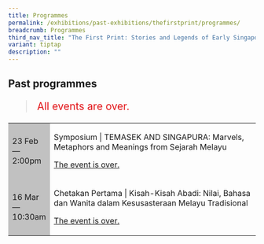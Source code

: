 ```yaml
---
title: Programmes
permalink: /exhibitions/past-exhibitions/thefirstprint/programmes/
breadcrumb: Programmes
third_nav_title: "The First Print: Stories and Legends of Early Singapore"
variant: tiptap
description: ""
---
```

<section class="section__progs">

<div class="container__description">
    <div class="row">
        <div class="col is-10-mobile">

<h2>Past programmes</h2>

<blockquote style="color: #E21216; font-size: 150%;">All events are over.</blockquote>

<table class="table table-v">
    <tbody><tr>
        <td style="background-color: #c1c1c1;">23 Feb<br>
            —<br>
            2:00pm</td>
        <td>
            <p>Symposium | TEMASEK AND SINGAPURA: Marvels, Metaphors and Meanings from Sejarah Melayu</p>
            <p><a href="/programmes/thefirstprint/20190223-symposium/">The event is over.</a></p>
        </td>
    </tr>     
    <tr>
        <td style="background-color: #c1c1c1;">16 Mar<br>
            —<br>
            10:30am</td>
        <td>
            <p>Chetakan Pertama | Kisah-Kisah Abadi: Nilai, Bahasa dan Wanita dalam Kesusasteraan Melayu Tradisional</p>
            <p><a href="/programmes/thefirstprint/20190316-chetakan-pertama/">The event is over.</a></p>
        </td>
    </tr>    
</tbody></table>
        </div>
    </div>
</div>
</section>